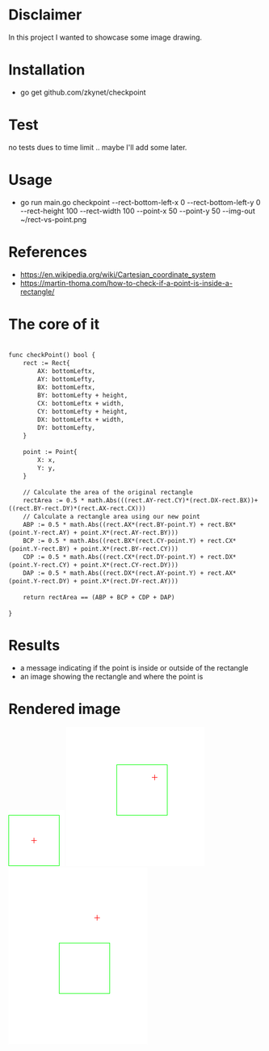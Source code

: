 # Disclaimer
In this project I wanted to showcase some image drawing.


# Installation
- go get github.com/zkynet/checkpoint

# Test 
no tests dues to time limit .. maybe I'll add some later.

# Usage
- go run main.go checkpoint --rect-bottom-left-x 0 --rect-bottom-left-y 0 --rect-height 100 --rect-width 100 --point-x 50 --point-y 50 --img-out ~/rect-vs-point.png


# References
- https://en.wikipedia.org/wiki/Cartesian_coordinate_system
- https://martin-thoma.com/how-to-check-if-a-point-is-inside-a-rectangle/

# The core of it
```

func checkPoint() bool {
	rect := Rect{
		AX: bottomLeftx,
		AY: bottomLefty,
		BX: bottomLeftx,
		BY: bottomLefty + height,
		CX: bottomLeftx + width,
		CY: bottomLefty + height,
		DX: bottomLeftx + width,
		DY: bottomLefty,
	}

	point := Point{
		X: x,
		Y: y,
	}

	// Calculate the area of the original rectangle
	rectArea := 0.5 * math.Abs(((rect.AY-rect.CY)*(rect.DX-rect.BX))+((rect.BY-rect.DY)*(rect.AX-rect.CX)))
	// Calculate a rectangle area using our new point
	ABP := 0.5 * math.Abs((rect.AX*(rect.BY-point.Y) + rect.BX*(point.Y-rect.AY) + point.X*(rect.AY-rect.BY)))
	BCP := 0.5 * math.Abs((rect.BX*(rect.CY-point.Y) + rect.CX*(point.Y-rect.BY) + point.X*(rect.BY-rect.CY)))
	CDP := 0.5 * math.Abs((rect.CX*(rect.DY-point.Y) + rect.DX*(point.Y-rect.CY) + point.X*(rect.CY-rect.DY)))
	DAP := 0.5 * math.Abs((rect.DX*(rect.AY-point.Y) + rect.AX*(point.Y-rect.DY) + point.X*(rect.DY-rect.AY)))

	return rectArea == (ABP + BCP + CDP + DAP)

}

```



# Results
- a message indicating if the point is inside or outside of the rectangle
- an image showing the rectangle and where the point is

# Rendered image
![alt text](draw1.png) ![alt text](draw.png)  ![alt text](draw2.png)

